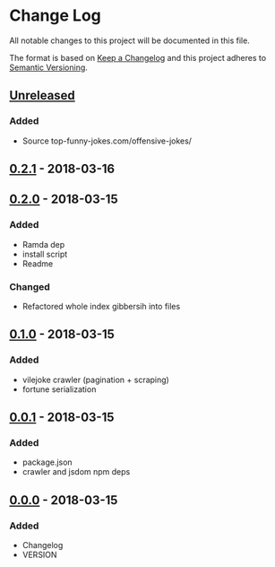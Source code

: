 # Change Log
All notable changes to this project will be documented in this file.

The format is based on [Keep a Changelog](http://keepachangelog.com/)
and this project adheres to [Semantic Versioning](http://semver.org/).

## [Unreleased]
### Added
- Source top-funny-jokes.com/offensive-jokes/

## [0.2.1] - 2018-03-16

## [0.2.0] - 2018-03-15
### Added
- Ramda dep
- install script
- Readme

### Changed
- Refactored whole index gibbersih into files

## [0.1.0] - 2018-03-15
### Added
- vilejoke crawler (pagination + scraping)
- fortune serialization

## [0.0.1] - 2018-03-15
### Added
- package.json
- crawler and jsdom npm deps

## [0.0.0] - 2018-03-15
### Added
- Changelog
- VERSION

[Unreleased]: https://github.com/grissius/offensive-fortune/compare/v0.2.1...HEAD
[0.2.1]: https://github.com/grissius/offensive-fortune/compare/v0.2.0...v0.2.1
[0.2.0]: https://github.com/grissius/offensive-fortune/compare/v0.1.0...v0.2.0
[0.1.0]: https://github.com/grissius/offensive-fortune/compare/v0.0.1...v0.1.0
[0.0.1]: https://github.com/grissius/offensive-fortune/compare/v0.0.0...v0.0.1
[0.0.0]: https://github.com/grissius/offensive-fortune/compare/0e1c31b...v0.0.0
